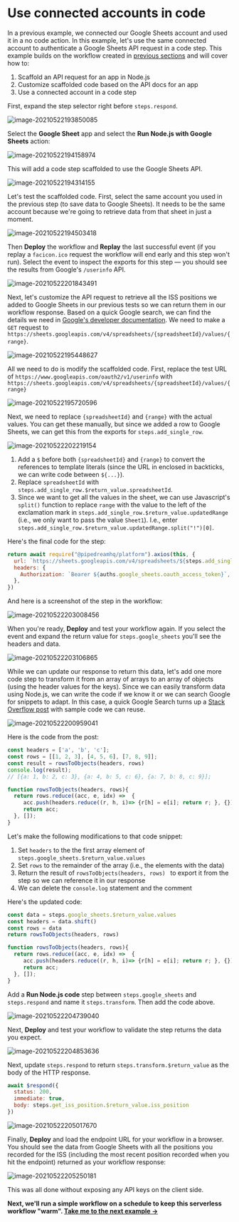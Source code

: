 # Use connected accounts in code

In a previous example, we connected our Google Sheets account and used it in a no code action. In this example, let's use the same connected account to authenticate a Google Sheets API request in a code step. This example builds on the workflow created in [previous sections](/quickstart/hello-world/) and will cover how to:

1. Scaffold an API request for an app in Node.js
2. Customize scaffolded code based on the API docs for an app
3. Use a connected account in a code step

First, expand the step selector right before `steps.respond`.

![image-20210522193850085](./image-20210522193850085.png)

Select the **Google Sheet** app and select the **Run Node.js with Google Sheets** action:

![image-20210522194158974](./image-20210522194158974.png)

This will add a code step scaffolded to use the Google Sheets API. 

![image-20210522194314155](./image-20210522194314155.png)

Let's test the scaffolded code. First, select the same account you used in the previous step (to save data to Google Sheets). It needs to be the same account because we're going to retrieve data from that sheet in just a moment. 

![image-20210522194503418](./image-20210522194503418.png)

Then **Deploy** the workflow and **Replay** the last successful event (if you replay a `facicon.ico` request the workflow will end early and this step won't run). Select the event to inspect the exports for this step — you should see the results from Google's `/userinfo` API.

![image-20210522201843491](./image-20210522201843491.png)

Next, let's customize the API request to retrieve all the ISS positions we added to Google Sheets in our previous tests so we can return them in our workflow response. Based on a quick Google search, we can find the details we need in [Google's developer documentation](https://developers.google.com/sheets/api/reference/rest/v4/spreadsheets.values/get). We need to make a `GET` request to `https://sheets.googleapis.com/v4/spreadsheets/{spreadsheetId}/values/{range}`. 

![image-20210522195448627](./image-20210522195448627.png)

All we need to do is modify the scaffolded code. First, replace the test URL of `https://www.googleapis.com/oauth2/v1/userinfo` with `https://sheets.googleapis.com/v4/spreadsheets/{spreadsheetId}/values/{range}`

![image-20210522195720596](./image-20210522195720596.png)

Next, we need to replace `{spreadsheetId}` and `{range}` with the actual values. You can get these manually, but since we added a row to Google Sheets, we can get this from the exports for `steps.add_single_row`. 

![image-20210522202219154](./image-20210522202219154.png)

1. Add a `$` before both `{spreadsheetId}` and `{range}` to convert the references to template literals (since the URL in enclosed in backticks, we can write code between `${...}`).  
2. Replace `spreadsheetId` with `steps.add_single_row.$return_value.spreadsheetId`. 
3. Since we want to get all the values in the sheet, we can use Javascript's `split()` function to replace `range` with the value to the left of the exclamation mark in `steps.add_single_row.$return_value.updatedRange` (i.e., we only want to pass the value `Sheet1`). I.e., enter `steps.add_single_row.$return_value.updatedRange.split("!")[0]`.

Here's the final code for the step:

```javascript
return await require("@pipedreamhq/platform").axios(this, {
  url: `https://sheets.googleapis.com/v4/spreadsheets/${steps.add_single_row.$return_value.spreadsheetId}/values/${steps.add_single_row.$return_value.updatedRange.split("!")[0]}`,
  headers: {
    Authorization: `Bearer ${auths.google_sheets.oauth_access_token}`,
  },
})
```

And here is a screenshot of the step in the workflow:

![image-20210522203008456](./image-20210522203008456.png)

When you're ready, **Deploy** and test your workflow again. If you select the event and expand the return value for `steps.google_sheets` you'll see the headers and data.

![image-20210522203106865](./image-20210522203106865.png)

While we can update our response to return this data, let's add one more code step to transform it from an array of arrays to an array of objects (using the header values for the keys). Since we can easily transform data using Node.js, we can write the code if we know it or we can search Google for snippets to adapt. In this case, a quick Google Search turns up a [Stack Overflow post](https://stackoverflow.com/questions/58050534/javascript-make-a-key-value-data-structure-from-2-dimensional-arrayheader-row) with sample code we can reuse.

![image-20210522200959041](./image-20210522200959041.png)

Here is the code from the post:

```javascript
const headers = ['a', 'b', 'c'];
const rows = [[1, 2, 3], [4, 5, 6], [7, 8, 9]];
const result = rowsToObjects(headers, rows) 
console.log(result);
// [{a: 1, b: 2, c: 3}, {a: 4, b: 5, c: 6}, {a: 7, b: 8, c: 9}];

function rowsToObjects(headers, rows){
  return rows.reduce((acc, e, idx) =>  {
     acc.push(headers.reduce((r, h, i)=> {r[h] = e[i]; return r; }, {}))
     return acc;
  }, []);
}
```

Let's make the following modifications to that code snippet:

1. Set `headers` to the the first array element of `steps.google_sheets.$return_value.values`
2. Set `rows` to the remainder of the array (i.e., the elements with the data)
3. Return the result of `rowsToObjects(headers, rows) ` to export it from the step so we can reference it in our response
4. We can delete the `console.log` statement and the comment

Here's the updated code:

```javascript
const data = steps.google_sheets.$return_value.values
const headers = data.shift()
const rows = data
return rowsToObjects(headers, rows) 

function rowsToObjects(headers, rows){
  return rows.reduce((acc, e, idx) =>  {
     acc.push(headers.reduce((r, h, i)=> {r[h] = e[i]; return r; }, {}))
     return acc;
  }, []);
}
```

Add a **Run Node.js code** step between `steps.google_sheets` and `steps.respond` and name it `steps.transform`. Then add the code above.

![image-20210522204739040](./image-20210522204739040.png)

Next, **Deploy** and test your workflow to validate the step returns the data you expect.

![image-20210522204853636](./image-20210522204853636.png)

Next, update `steps.respond` to return `steps.transform.$return_value` as the body of the HTTP response.

```javascript
await $respond({
  status: 200,
  immediate: true,
  body: steps.get_iss_position.$return_value.iss_position
})
```

![image-20210522205017670](./image-20210522205017670.png)

Finally, **Deploy** and load the endpoint URL for your workflow in a browser. You should see the data from Google Sheets with all the positions you recorded for the ISS (including the most recent position recorded when you hit the endpoint) returned as your workflow response:

![image-20210522205250181](./image-20210522205250181.png)

This was all done without exposing any API keys on the client side.

**Next, we'll run a simple workflow on a schedule to keep this serverless workflow "warm". [Take me to the next example &rarr;](../run-workflow-on-a-schedule/)**
